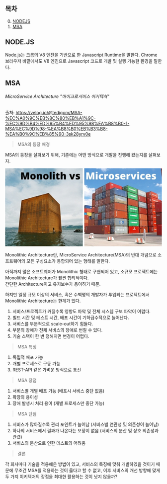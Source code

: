 ## 목차

0. [NODEJS](#NODE.JS)
1. [MSA](#MSA)

## NODE.JS

Node.js는 크롬의 V8 엔진을 기반으로 한 Javascript Runtime을 말한다.
Chrome 브라우저 바깥에서도 V8 엔진으로 Javascript 코드로 개발 및 실행 가능한 환경을 말한다.

## MSA

###### MicroService Architecture "마이크로서비스 아키텍쳐"

출처: https://velog.io/@tedigom/MSA-%EC%A0%9C%EB%8C%80%EB%A1%9C-%EC%9D%B4%ED%95%B4%ED%95%98%EA%B8%B0-1-MSA%EC%9D%98-%EA%B8%B0%EB%B3%B8-%EA%B0%9C%EB%85%90-3sk28yrv0e

> MSA의 등장 배경

MSA의 등장을 살펴보기 위해, 기존에는 어떤 방식으로 개발을 진행해 왔는지를 살펴보자.

<img width="514" src="https://github.com/epikxm/docs/blob/main/Knowledge/ma_msa.jpg?raw=true" />

Monolithic Architecture란, MicroService Architecture(MSA)의 반대 개념으로 소프트웨어의 모든 구성요소가 통합되어 있는 형태를 말한다.

아직까지 많은 소프트웨어가 Monolithic 형태로 구현되어 있고, 소규모 프로젝트에는 Monolithic Architecture가 훨씬 합리적이다.  
간단한 Architecture이고 유지보수가 용이하기 때문.

하지만 일정 규모 이상의 서비스, 혹은 수백명의 개발자가 투입되는 프로젝트에서 Monolithic Architecture는 한계가 있다.

1. 서비스/프로젝트가 커질수록 영향도 파악 및 전체 시스템 구보 파악이 어렵다.
2. 빌드 시간 및 테스트 시간, 배포 시간이 기하급수적으로 늘어난다.
3. 서비스를 부분적으로 scale-out하기 힘들다.
4. 부분의 장애가 전체 서비스의 장애로 번질 수 있다.
5. 기술 스택이 한 번 정해지면 변경이 어렵다.

> MSA 특징

1. 독립적 배포 가능
2. 개별 프로세스로 구동 가능
3. REST-API 같은 가벼운 방식으로 통신

> MSA 장점

1. 서비스별 개별 배포 가능 (배포시 서비스 중단 없음)
2. 확장의 용이성
3. 장애 발생시 처리 용이 (개별 프로세스만 중단 가능)

> MSA 단점

1. 서비스가 많아질수록 관리 포인트가 늘어남 (서비스별 연관성 및 의존성이 늘어남)
2. 하나의 서비스에서 결과가 나온다는 보장이 없음 (서비스의 분산 및 상호 의존성과 관련)
3. 서비스의 분산으로 인한 테스트의 어려움

> 결론

각 회사마다 기술을 적용해온 방법이 있고, 서비스의 특징에 맞춰 개발하였을 것이기 때문에 무조건 MSA를 적용하는 것이 옳다고 할 수 없고, 이후 서비스의 개선 방향에 맞게 두 가지 이키텍처의 장점을 최대한 활용하는 것이 낫지 않을까?
